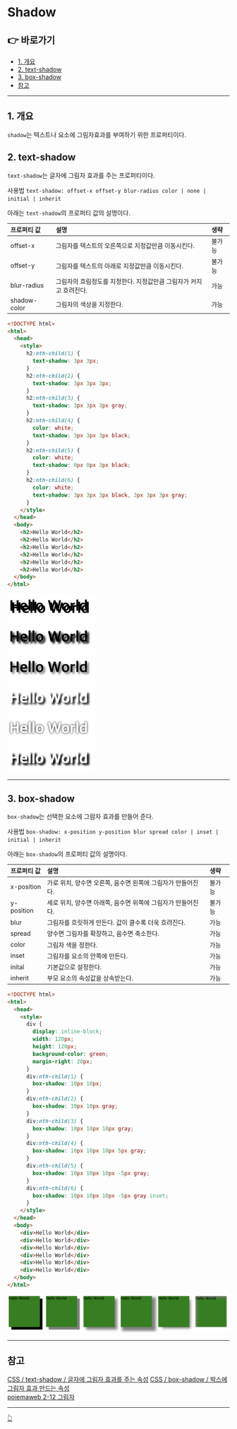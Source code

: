 # Shadow

## 👉 바로가기

- [1. 개요](#1-개요)
- [2. text-shadow](#2-text-shadow)
- [3. box-shadow](#3-box-shadow)
- [참고](#참고)

---

## 1. 개요

`shadow`는 텍스트나 요소에 그림자효과를 부여하기 위한 프로퍼티이다.

## 2. text-shadow

`text-shadow`는 글자에 그림자 효과를 주는 프로퍼티이다.

사용법 `text-shadow: offset-x offset-y blur-radius color | none | initial | inherit`

아래는 `text-shadow`의 프로퍼티 값의 설명이다.

| 프로퍼티 값  | 설명                                                               | 생략   |
| :----------- | :----------------------------------------------------------------- | :----- |
| offset-x     | 그림자를 텍스트의 오른쪽으로 지정값만큼 이동시킨다.                | 불가능 |
| offset-y     | 그림자를 텍스트의 아래로 지정값만큼 이동시킨다.                    | 불가능 |
| blur-radius  | 그림자의 흐림정도를 지정한다. 지정값만큼 그림자가 커지고 흐려진다. | 가능   |
| shadow-color | 그림자의 색상을 지정한다.                                          | 가능   |

```html
<!DOCTYPE html>
<html>
  <head>
    <style>
      h2:nth-child(1) {
        text-shadow: 3px 3px;
      }
      h2:nth-child(2) {
        text-shadow: 3px 3px 3px;
      }
      h2:nth-child(3) {
        text-shadow: 3px 3px 3px gray;
      }
      h2:nth-child(4) {
        color: white;
        text-shadow: 3px 3px 3px black;
      }
      h2:nth-child(5) {
        color: white;
        text-shadow: 0px 0px 3px black;
      }
      h2:nth-child(6) {
        color: white;
        text-shadow: 3px 3px 3px black, 3px 3px 3px gray;
      }
    </style>
  </head>
  <body>
    <h2>Hello World</h2>
    <h2>Hello World</h2>
    <h2>Hello World</h2>
    <h2>Hello World</h2>
    <h2>Hello World</h2>
    <h2>Hello World</h2>
  </body>
</html>
```

![text-shadow](../image/CSS/Shadow/textShadow.png)

---

## 3. box-shadow

`box-shadow`는 선택한 요소에 그람자 효과를 만들어 준다.

사용법 `box-shadow: x-position y-position blur spread color | inset | initial | inherit`

아래는 `box-shadow`의 프로퍼티 값의 설명이다.

| 프로퍼티 값 | 설명                                                         | 생략   |
| :---------- | :----------------------------------------------------------- | :----- |
| x-position  | 가로 위치, 양수면 오른쪽, 음수면 왼쪽에 그림자가 만들어진다. | 불가능 |
| y-position  | 세로 위치, 양수면 아래쪽, 음수면 위쪽에 그림자가 만들어진다. | 불가능 |
| blur        | 그림자를 흐릿하게 만든다. 값이 클수록 더욱 흐려진다.         | 가능   |
| spread      | 양수면 그림자를 확장하고, 음수면 축소한다.                   | 가능   |
| color       | 그림자 색을 정한다.                                          | 가능   |
| inset       | 그림자를 요소의 안쪽에 만든다.                               | 가능   |
| inital      | 기본값으로 설정한다.                                         | 가능   |
| inherit     | 부모 요소의 속성값을 상속받는다.                             | 가능   |

```html
<!DOCTYPE html>
<html>
  <head>
    <style>
      div {
        display: inline-block;
        width: 120px;
        height: 120px;
        background-color: green;
        margin-right: 20px;
      }
      div:nth-child(1) {
        box-shadow: 10px 10px;
      }
      div:nth-child(2) {
        box-shadow: 10px 10px gray;
      }
      div:nth-child(3) {
        box-shadow: 10px 10px 10px gray;
      }
      div:nth-child(4) {
        box-shadow: 10px 10px 10px 5px gray;
      }
      div:nth-child(5) {
        box-shadow: 10px 10px 10px -5px gray;
      }
      div:nth-child(6) {
        box-shadow: 10px 10px 10px -5px gray inset;
      }
    </style>
  </head>
  <body>
    <div>Hello World</div>
    <div>Hello World</div>
    <div>Hello World</div>
    <div>Hello World</div>
    <div>Hello World</div>
    <div>Hello World</div>
  </body>
</html>
```

![box-shadow](../image/CSS/Shadow/boxShadow.png)

---

## 참고

[CSS / text-shadow / 글자에 그림자 효과를 주는 속성](https://www.codingfactory.net/10650)
[CSS / box-shadow / 박스에 그림자 효과 만드는 속성](https://www.codingfactory.net/10628)  
[poiemaweb 2-12 그림자](https://poiemaweb.com/css3-shadow)

---

[👆](#shadow)
